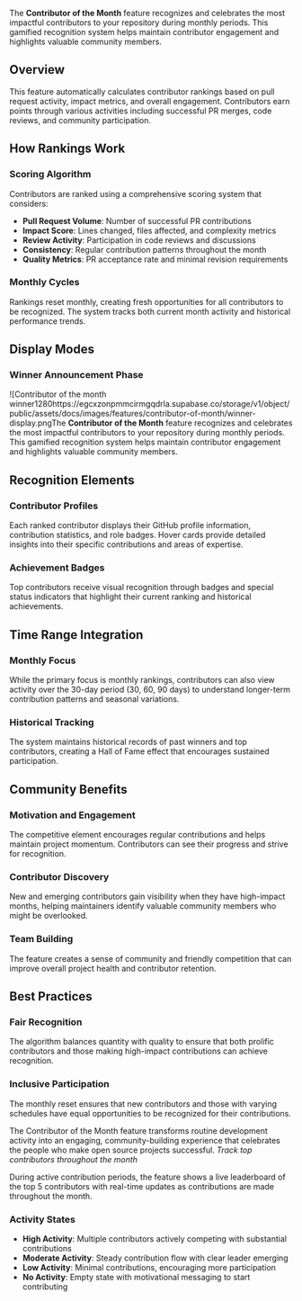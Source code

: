 The **Contributor of the Month** feature recognizes and celebrates the most impactful contributors to your repository during monthly periods. This gamified recognition system helps maintain contributor engagement and highlights valuable community members.

## Overview

This feature automatically calculates contributor rankings based on pull request activity, impact metrics, and overall engagement. Contributors earn points through various activities including successful PR merges, code reviews, and community participation.

## How Rankings Work

### Scoring Algorithm
Contributors are ranked using a comprehensive scoring system that considers:

- **Pull Request Volume**: Number of successful PR contributions
- **Impact Score**: Lines changed, files affected, and complexity metrics
- **Review Activity**: Participation in code reviews and discussions
- **Consistency**: Regular contribution patterns throughout the month
- **Quality Metrics**: PR acceptance rate and minimal revision requirements

### Monthly Cycles
Rankings reset monthly, creating fresh opportunities for all contributors to be recognized. The system tracks both current month activity and historical performance trends.

## Display Modes

### Winner Announcement Phase
![Contributor of the month winner1280https://egcxzonpmmcirmgqdrla.supabase.co/storage/v1/object/public/assets/docs/images/features/contributor-of-month/winner-display.pngThe **Contributor of the Month** feature recognizes and celebrates the most impactful contributors to your repository during monthly periods. This gamified recognition system helps maintain contributor engagement and highlights valuable community members.

## Recognition Elements

### Contributor Profiles
Each ranked contributor displays their GitHub profile information, contribution statistics, and role badges. Hover cards provide detailed insights into their specific contributions and areas of expertise.

### Achievement Badges
Top contributors receive visual recognition through badges and special status indicators that highlight their current ranking and historical achievements.

## Time Range Integration

### Monthly Focus
While the primary focus is monthly rankings, contributors can also view activity over the 30-day period (30, 60, 90 days) to understand longer-term contribution patterns and seasonal variations.

### Historical Tracking
The system maintains historical records of past winners and top contributors, creating a Hall of Fame effect that encourages sustained participation.

## Community Benefits

### Motivation and Engagement
The competitive element encourages regular contributions and helps maintain project momentum. Contributors can see their progress and strive for recognition.

### Contributor Discovery
New and emerging contributors gain visibility when they have high-impact months, helping maintainers identify valuable community members who might be overlooked.

### Team Building
The feature creates a sense of community and friendly competition that can improve overall project health and contributor retention.

## Best Practices

### Fair Recognition
The algorithm balances quantity with quality to ensure that both prolific contributors and those making high-impact contributions can achieve recognition.

### Inclusive Participation
The monthly reset ensures that new contributors and those with varying schedules have equal opportunities to be recognized for their contributions.

The Contributor of the Month feature transforms routine development activity into an engaging, community-building experience that celebrates the people who make open source projects successful.
*Track top contributors throughout the month*

During active contribution periods, the feature shows a live leaderboard of the top 5 contributors with real-time updates as contributions are made throughout the month.

### Activity States
- **High Activity**: Multiple contributors actively competing with substantial contributions
- **Moderate Activity**: Steady contribution flow with clear leader emerging
- **Low Activity**: Minimal contributions, encouraging more participation
- **No Activity**: Empty state with motivational messaging to start contributing
